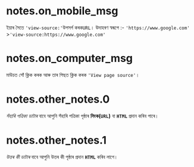 # notes.on_mobile_msg

ইয়াৰ সৈতে `'view-source:'`উপসৰ্গ কৰক`URL`। উদাহৰণ স্বৰূপে :- `'https://www.google.com'` >`'view-source:https://www.google.com'`

# notes.on_computer_msg

মাউচত সোঁ ক্লিক কৰক আৰু তাৰ পিছত ক্লিক কৰক `'View page source'`।

# notes.other_notes.0

_সঁহাৰি পত্ৰিকা ডাটাৰ_ বাবে আপুনি সঁহাৰি পত্ৰিকা পৃষ্ঠাৰ **লিংক(`URL`)** বা **`HTML`** প্ৰদান কৰিব পাৰে।

# notes.other_notes.1

_উত্তৰ কী ডাটাৰ_ বাবে আপুনি উত্তৰ কী পৃষ্ঠাৰ প্ৰদান **`HTML`** কৰিব লাগে।
